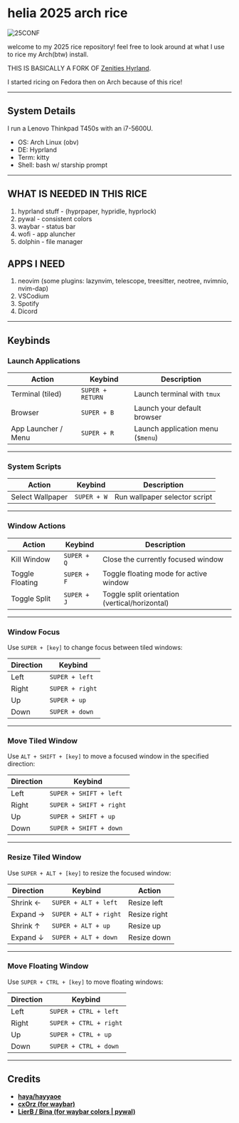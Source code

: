 # helia 2025 arch rice

![25CONF](https://github.com/user-attachments/assets/3ba65199-6cd4-47e0-8fa6-5f42bd1f0b4e)

welcome to my 2025 rice repository! feel free to look around at what I use to rice my Arch(btw) install.

THIS IS BASICALLY A FORK OF [Zenities Hyrland](https://github.com/hayyaoe/zenities). 

I started ricing on Fedora then on Arch because of this rice! 

---
## System Details
I run a Lenovo Thinkpad T450s with an i7-5600U.

- OS: Arch Linux (obv)
- DE: Hyprland
- Term: kitty
- Shell: bash w/ starship prompt
---
## WHAT IS NEEDED IN THIS RICE
1) hyprland stuff - (hyprpaper, hypridle, hyprlock)
2) pywal - consistent colors
3) waybar - status bar
4) wofi - app aluncher
5) dolphin - file manager

## APPS I NEED
1) neovim
(some plugins: lazynvim, telescope, treesitter, neotree, nvimnio, nvim-dap)
2) VSCodium
3) Spotify
4) Dicord

---
## Keybinds

### Launch Applications

| Action                 | Keybind                    | Description                          |
|------------------------|----------------------------|--------------------------------------|
| Terminal (tiled)       | `SUPER + RETURN`           | Launch terminal with `tmux`          |
| Browser                | `SUPER + B`                | Launch your default browser          |
| App Launcher / Menu    | `SUPER + R`                | Launch application menu (`$menu`)    |

---

### System Scripts

| Action                  | Keybind                  | Description                            |
|-------------------------|--------------------------|----------------------------------------|
| Select Wallpaper        | `SUPER + W`              | Run wallpaper selector script          |

---

### Window Actions

| Action            | Keybind           | Description                           |
|-------------------|-------------------|---------------------------------------|
| Kill Window       | `SUPER + Q`       | Close the currently focused window    |
| Toggle Floating   | `SUPER + F`       | Toggle floating mode for active window|
| Toggle Split      | `SUPER + J`       | Toggle split orientation (vertical/horizontal) |

---

### Window Focus
Use `SUPER + [key]` to change focus between tiled windows:

| Direction | Keybind     |
|-----------|-------------|
| Left      | `SUPER + left`   |
| Right     | `SUPER + right`   |
| Up        | `SUPER + up`   |
| Down      | `SUPER + down`   |

---

### Move Tiled Window
Use `ALT + SHIFT + [key]` to move a focused window in the specified direction:

| Direction | Keybind         |
|-----------|-----------------|
| Left      | `SUPER + SHIFT + left` |
| Right     | `SUPER + SHIFT + right` |
| Up        | `SUPER + SHIFT + up` |
| Down      | `SUPER + SHIFT + down` |

---

### Resize Tiled Window
Use `SUPER + ALT + [key]` to resize the focused window:

| Direction | Keybind              | Action       |
|-----------|----------------------|--------------|
| Shrink ←  | `SUPER + ALT + left` | Resize left  |
| Expand →  | `SUPER + ALT + right`| Resize right |
| Shrink ↑  | `SUPER + ALT + up`   | Resize up    |
| Expand ↓  | `SUPER + ALT + down` | Resize down  |

---

### Move Floating Window
Use `SUPER + CTRL + [key]` to move floating windows:

| Direction | Keybind              |
|-----------|----------------------|
| Left      | `SUPER + CTRL + left`|
| Right     | `SUPER + CTRL + right`|
| Up        | `SUPER + CTRL + up`  |
| Down      | `SUPER + CTRL + down`|

---

## Credits
- **[haya/hayyaoe](https://github.com/hayyaoe)**
- **[cxOrz (for waybar)](https://github.com/cxOrz/dotfiles-hyprland)**
- **[LierB / Bina (for waybar colors | pywal)](https://github.com/LierB/dotfiles)**
